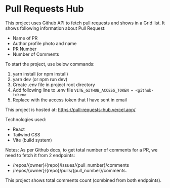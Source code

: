 # Pull Requests Hub

This project uses Github API to fetch pull requests and shows in a Grid list. It shows following information about Pull Request:

- Name of PR
- Author profile photo and name
- PR Number
- Number of Comments

To start the project, use below commands:

1. yarn install (or npm install)
2. yarn dev (or npm run dev)
3. Create .env file in project root directory
4. Add following line to .env file
   `VITE_GITHUB_ACCESS_TOKEN = <github-token>`
5. Replace <github-token> with the access token that I have sent in email

This project is hosted at:
https://pull-requests-hub.vercel.app/

Technologies used:

- React
- Tailwind CSS
- Vite (build system)

Notes:
As per Github docs, to get total number of comments for a PR, we need to fetch it from 2 endpoints:

- /repos/{owner}/{repo}/issues/{pull_number}/comments
- /repos/{owner}/{repo}/pulls/{pull_number}/comments.

This project shows total comments count (combined from both endpoints).
